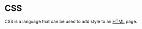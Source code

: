 # CSS









CSS is a language that can be used to add style to an [HTML](/wiki/HTML) page.